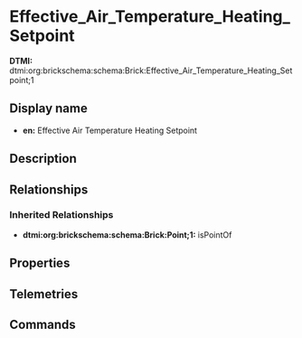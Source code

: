 # Effective_Air_Temperature_Heating_Setpoint
**DTMI:** dtmi:org:brickschema:schema:Brick:Effective_Air_Temperature_Heating_Setpoint;1
## Display name
- **en:** Effective Air Temperature Heating Setpoint
## Description
## Relationships
### Inherited Relationships
* **dtmi:org:brickschema:schema:Brick:Point;1:** isPointOf
## Properties
## Telemetries
## Commands
